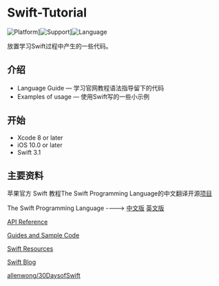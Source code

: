 # Swift-Tutorial

![Platform](https://img.shields.io/badge/Platform-iOS-blue.svg?style=flat)]![Support](https://img.shields.io/badge/Support-iOS%2010%2B-blue.svg?style=flat)]![Language](https://img.shields.io/badge/Language-Swift%203-blue.svg?style=flat)

放置学习Swift过程中产生的一些代码。

## 介绍

- Language Guide — 学习官网教程语法指导留下的代码
- Examples of usage — 使用Swift写的一些小示例

## 开始

- Xcode 8 or later
- iOS 10.0 or later
- Swift 3.1

## 主要资料

苹果官方 Swift 教程The Swift Programming Language的中文翻译开源[项目](https://github.com/numbbbbb/the-swift-programming-language-in-chinese)

The Swift Programming Language		---->		[中文版](http://wiki.jikexueyuan.com/project/swift/) 	[英文版](https://developer.apple.com/library/content/documentation/Swift/Conceptual/Swift_Programming_Language/index.html#//apple_ref/doc/uid/TP40014097-CH3-ID0)

[API Reference](https://developer.apple.com/reference)

[Guides and Sample Code](https://developer.apple.com/library/content/navigation/)

[Swift Resources](https://developer.apple.com/swift/resources/)

[Swift Blog](https://developer.apple.com/swift/blog/)

[allenwong/30DaysofSwift](allenwong/30DaysofSwift)

